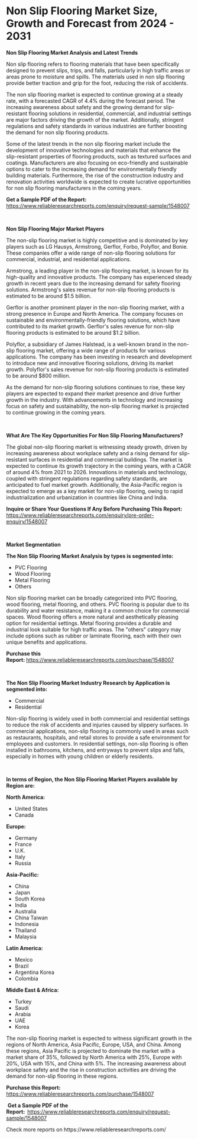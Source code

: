 <p><h1>Non Slip Flooring Market Size, Growth and Forecast from 2024 - 2031</h1></p><p><strong>Non Slip Flooring Market Analysis and Latest Trends</strong></p>
<p><p>Non slip flooring refers to flooring materials that have been specifically designed to prevent slips, trips, and falls, particularly in high traffic areas or areas prone to moisture and spills. The materials used in non slip flooring provide better traction and grip for the foot, reducing the risk of accidents.</p><p>The non slip flooring market is expected to continue growing at a steady rate, with a forecasted CAGR of 4.4% during the forecast period. The increasing awareness about safety and the growing demand for slip-resistant flooring solutions in residential, commercial, and industrial settings are major factors driving the growth of the market. Additionally, stringent regulations and safety standards in various industries are further boosting the demand for non slip flooring products.</p><p>Some of the latest trends in the non slip flooring market include the development of innovative technologies and materials that enhance the slip-resistant properties of flooring products, such as textured surfaces and coatings. Manufacturers are also focusing on eco-friendly and sustainable options to cater to the increasing demand for environmentally friendly building materials. Furthermore, the rise of the construction industry and renovation activities worldwide is expected to create lucrative opportunities for non slip flooring manufacturers in the coming years.</p></p>
<p><strong>Get a Sample PDF of the Report:&nbsp;</strong> <a href="https://www.reliableresearchreports.com/enquiry/request-sample/1548007">https://www.reliableresearchreports.com/enquiry/request-sample/1548007</a></p>
<p>&nbsp;</p>
<p><strong>Non Slip Flooring Major Market Players</strong></p>
<p><p>The non-slip flooring market is highly competitive and is dominated by key players such as LG Hausys, Armstrong, Gerflor, Forbo, Polyflor, and Bonie. These companies offer a wide range of non-slip flooring solutions for commercial, industrial, and residential applications.</p><p>Armstrong, a leading player in the non-slip flooring market, is known for its high-quality and innovative products. The company has experienced steady growth in recent years due to the increasing demand for safety flooring solutions. Armstrong's sales revenue for non-slip flooring products is estimated to be around $1.5 billion.</p><p>Gerflor is another prominent player in the non-slip flooring market, with a strong presence in Europe and North America. The company focuses on sustainable and environmentally-friendly flooring solutions, which have contributed to its market growth. Gerflor's sales revenue for non-slip flooring products is estimated to be around $1.2 billion.</p><p>Polyflor, a subsidiary of James Halstead, is a well-known brand in the non-slip flooring market, offering a wide range of products for various applications. The company has been investing in research and development to introduce new and innovative flooring solutions, driving its market growth. Polyflor's sales revenue for non-slip flooring products is estimated to be around $800 million.</p><p>As the demand for non-slip flooring solutions continues to rise, these key players are expected to expand their market presence and drive further growth in the industry. With advancements in technology and increasing focus on safety and sustainability, the non-slip flooring market is projected to continue growing in the coming years.</p></p>
<p>&nbsp;</p>
<p><strong>What Are The Key Opportunities For Non Slip Flooring Manufacturers?</strong></p>
<p><p>The global non-slip flooring market is witnessing steady growth, driven by increasing awareness about workplace safety and a rising demand for slip-resistant surfaces in residential and commercial buildings. The market is expected to continue its growth trajectory in the coming years, with a CAGR of around 4% from 2021 to 2026. Innovations in materials and technology, coupled with stringent regulations regarding safety standards, are anticipated to fuel market growth. Additionally, the Asia-Pacific region is expected to emerge as a key market for non-slip flooring, owing to rapid industrialization and urbanization in countries like China and India.</p></p>
<p><strong>Inquire or Share Your Questions If Any Before Purchasing This Report:</strong> <a href="https://www.reliableresearchreports.com/enquiry/pre-order-enquiry/1548007">https://www.reliableresearchreports.com/enquiry/pre-order-enquiry/1548007</a></p>
<p>&nbsp;</p>
<p><strong>Market Segmentation</strong></p>
<p><strong>The Non Slip Flooring Market Analysis by types is segmented into:</strong></p>
<p><ul><li>PVC Flooring</li><li>Wood Flooring</li><li>Metal Flooring</li><li>Others</li></ul></p>
<p><p>Non slip flooring market can be broadly categorized into PVC flooring, wood flooring, metal flooring, and others. PVC flooring is popular due to its durability and water resistance, making it a common choice for commercial spaces. Wood flooring offers a more natural and aesthetically pleasing option for residential settings. Metal flooring provides a durable and industrial look suitable for high traffic areas. The "others" category may include options such as rubber or laminate flooring, each with their own unique benefits and applications.</p></p>
<p><strong>Purchase this Report:&nbsp;</strong><a href="https://www.reliableresearchreports.com/purchase/1548007">https://www.reliableresearchreports.com/purchase/1548007</a></p>
<p>&nbsp;</p>
<p><strong>The Non Slip Flooring Market Industry Research by Application is segmented into:</strong></p>
<p><ul><li>Commercial</li><li>Residential</li></ul></p>
<p><p>Non-slip flooring is widely used in both commercial and residential settings to reduce the risk of accidents and injuries caused by slippery surfaces. In commercial applications, non-slip flooring is commonly used in areas such as restaurants, hospitals, and retail stores to provide a safe environment for employees and customers. In residential settings, non-slip flooring is often installed in bathrooms, kitchens, and entryways to prevent slips and falls, especially in homes with young children or elderly residents.</p></p>
<p>&nbsp;</p>
<p><strong>In terms of Region, the Non Slip Flooring Market Players available by Region are:</strong></p>
<p>
    <p> <strong> North America: </strong>
        <ul>
            <li>United States</li>
            <li>Canada</li>
        </ul>
        </p> 
    <p> <strong> Europe: </strong>
        <ul>
            <li>Germany</li>
            <li>France</li>
            <li>U.K.</li>
            <li>Italy</li>
            <li>Russia</li>
        </ul>
        </p> 
    <p> <strong> Asia-Pacific: </strong>
        <ul>
            <li>China</li>
            <li>Japan</li>
            <li>South Korea</li>
            <li>India</li>
            <li>Australia</li>
            <li>China Taiwan</li>
            <li>Indonesia</li>
            <li>Thailand</li>
            <li>Malaysia</li>
        </ul>
        </p> 
    <p> <strong> Latin America: </strong>
        <ul>
            <li>Mexico</li>
            <li>Brazil</li>
            <li>Argentina Korea</li>
            <li>Colombia</li>
        </ul>
        </p> 
    <p> <strong> Middle East & Africa: </strong>
        <ul>
            <li>Turkey</li>
            <li>Saudi</li>
            <li>Arabia</li>
            <li>UAE</li>
            <li>Korea</li>
        </ul>
    </p>
    </p>
<p><p>The non-slip flooring market is expected to witness significant growth in the regions of North America, Asia Pacific, Europe, USA, and China. Among these regions, Asia Pacific is projected to dominate the market with a market share of 35%, followed by North America with 25%, Europe with 20%, USA with 15%, and China with 5%. The increasing awareness about workplace safety and the rise in construction activities are driving the demand for non-slip flooring in these regions.</p></p>
<p><strong>Purchase this Report: </strong><a href="https://www.reliableresearchreports.com/purchase/1548007">https://www.reliableresearchreports.com/purchase/1548007</a></p>
<p>&nbsp;<strong>Get a Sample PDF of the Report:&nbsp;&nbsp;</strong><a href="https://www.reliableresearchreports.com/enquiry/request-sample/1548007">https://www.reliableresearchreports.com/enquiry/request-sample/1548007</a></p>
<p><strong></strong></p>
<p>Check more reports on https://www.reliableresearchreports.com/</p>